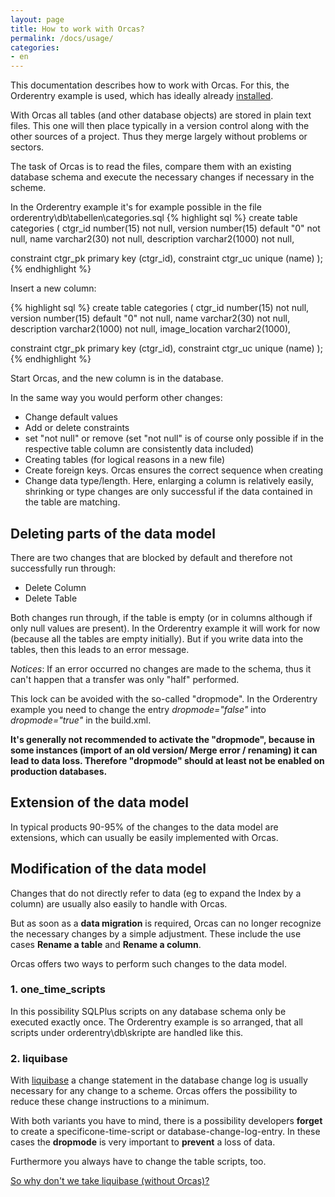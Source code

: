 ```yaml
---
layout: page
title: How to work with Orcas?
permalink: /docs/usage/
categories: 
- en
---
```


This documentation describes how to work with Orcas. For this, the Orderentry example is used, which has ideally already [installed]({{site.baseurl}}/docs/examples/).

With Orcas all tables (and other database objects) are stored in plain text files. This one will then place typically in a version control along with the other sources of a project. Thus they merge largely without problems or sectors.

The task of Orcas is to read the files, compare them with an existing database schema and execute the necessary changes if necessary in the scheme.

In the Orderentry example it's for example possible in the file orderentry\db\tabellen\categories.sql
{% highlight sql %}
create table categories
(
  ctgr_id      number(15)                  not null,
  version      number(15)      default "0" not null,
  name         varchar2(30)                not null,
  description  varchar2(1000)              not null,

  constraint ctgr_pk primary key (ctgr_id),
  constraint ctgr_uc unique (name)
);
{% endhighlight %}

Insert a new column:

{% highlight sql %}
create table categories
(
  ctgr_id        number(15)                  not null,
  version        number(15)      default "0" not null,
  name           varchar2(30)                not null,
  description    varchar2(1000)              not null,
  image_location varchar2(1000),

  constraint ctgr_pk primary key (ctgr_id),
  constraint ctgr_uc unique (name)
);
{% endhighlight %}

Start Orcas, and the new column is in the database.

In the same way you would perform other changes:

- Change default values
- Add or delete constraints
- set "not null" or remove (set "not null" is of course only possible if in the respective table column are consistently data included)
- Creating tables (for logical reasons in a new file)
- Create foreign keys. Orcas ensures the correct sequence when creating
- Change data type/length. Here, enlarging a column is relatively easily, shrinking or type changes are only successful if the data contained in the table are matching.

## Deleting parts of the data model

There are two changes that are blocked by default and therefore not successfully run through:

- Delete Column
- Delete Table

Both changes run through, if the table is empty (or in columns although if only null values are present). In the Orderentry example it will work for now (because all the tables are empty initially). But if you write data into the tables, then this leads to an error message.

*Notices*: If an error occurred no changes are made to the schema, thus it can't happen that a transfer was only "half" performed.

This lock can be avoided with the so-called "dropmode". In the Orderentry example you need to change the entry *dropmode="false"* into *dropmode="true"* in the build.xml.

**It's generally not recommended to activate the "dropmode", because in some instances (import of an old version/ Merge error / renaming) it can lead to data loss. Therefore "dropmode" should at least not be enabled on production databases.**

## Extension of the data model
In typical products 90-95% of the changes to the data model are extensions, which can usually be easily implemented with Orcas.

## Modification of the data model
Changes that do not directly refer to data (eg to expand the Index by a column) are usually also easily to handle with Orcas.

But as soon as a **data migration** is required, Orcas can no longer recognize the necessary changes by a simple adjustment. These include the use cases **Rename a table** and **Rename a column**.

Orcas offers two ways to perform such changes to the data model.

### 1. one_time_scripts
In this possibility SQLPlus scripts on any database schema only be executed exactly once. The Orderentry example is so arranged, that all scripts under orderentry\db\skripte are handled like this.

### 2. liquibase
With [liquibase](http://www.liquibase.org/) a change statement in the database change log is usually necessary for any change to a scheme. Orcas offers the possibility to reduce  these change instructions to a minimum.

With both variants you have to mind, there is a possibility developers **forget** to create a specificone-time-script or database-change-log-entry. In these cases the **dropmode** is very important to **prevent** a loss of data.

Furthermore you always have to change the table scripts, too.

[So why don't we take liquibase (without Orcas)?]({{site.baseurl}}/docs/liquibase/)
